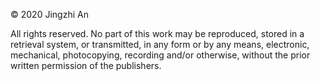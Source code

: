 
© 2020 Jingzhi An

All rights reserved. No part of this work may be reproduced, stored in a retrieval system, or transmitted, in any form or by any means, electronic, mechanical, photocopying, recording and/or otherwise, without the prior written permission of the publishers.
